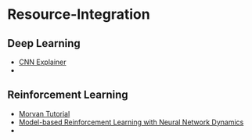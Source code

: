 # Resource-Integration





## Deep Learning

- [CNN Explainer](https://github.com/poloclub/cnn-explainer)
- 



## Reinforcement Learning

- [Morvan Tutorial](https://morvanzhou.github.io/tutorials/machine-learning/reinforcement-learning/4-4-gym/) 
- [Model-based Reinforcement Learning with Neural Network Dynamics](https://arxiv.org/pdf/1708.02596.pdf)
- 
